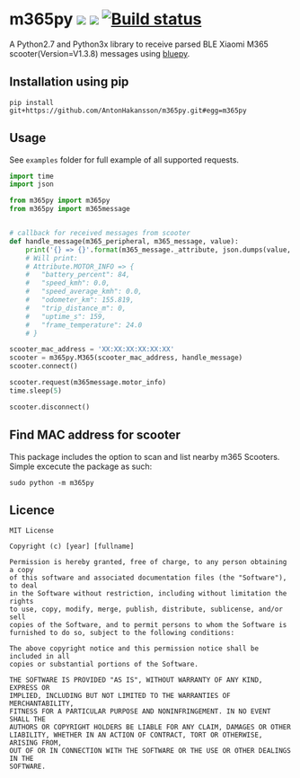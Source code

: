 # m365py [![][img_license]](#license) [![][img_loc]][loc] [![Build status](https://ci.appveyor.com/api/projects/status/ylk3eiuu65t028kv?svg=true)](https://ci.appveyor.com/project/AntonHakansson/m365py)
[img_license]: https://img.shields.io/badge/License-MIT-blue.svg
[img_loc]: https://tokei.rs/b1/github/AntonHakansson/rbreakout
[loc]: https://github.com/Aaronepower/tokei

A Python2.7 and Python3x library to receive parsed BLE Xiaomi M365 scooter(Version=V1.3.8) messages using [bluepy](https://github.com/IanHarvey/bluepy).

## Installation using pip
```console
pip install git+https://github.com/AntonHakansson/m365py.git#egg=m365py
```

## Usage
See `examples` folder for full example of all supported requests.

```python
import time
import json

from m365py import m365py
from m365py import m365message


# callback for received messages from scooter
def handle_message(m365_peripheral, m365_message, value):
    print('{} => {}'.format(m365_message._attribute, json.dumps(value, indent=4)))
    # Will print:
    # Attribute.MOTOR_INFO => {
    #   "battery_percent": 84,
    #   "speed_kmh": 0.0,
    #   "speed_average_kmh": 0.0,
    #   "odometer_km": 155.819,
    #   "trip_distance_m": 0,
    #   "uptime_s": 159,
    #   "frame_temperature": 24.0
    # }

scooter_mac_address = 'XX:XX:XX:XX:XX:XX'
scooter = m365py.M365(scooter_mac_address, handle_message)
scooter.connect()

scooter.request(m365message.motor_info)
time.sleep(5)

scooter.disconnect()

```

## Find MAC address for scooter

This package includes the option to scan and list nearby m365 Scooters.
Simple excecute the package as such:

```console
sudo python -m m365py
```

## Licence
```
MIT License

Copyright (c) [year] [fullname]

Permission is hereby granted, free of charge, to any person obtaining a copy
of this software and associated documentation files (the "Software"), to deal
in the Software without restriction, including without limitation the rights
to use, copy, modify, merge, publish, distribute, sublicense, and/or sell
copies of the Software, and to permit persons to whom the Software is
furnished to do so, subject to the following conditions:

The above copyright notice and this permission notice shall be included in all
copies or substantial portions of the Software.

THE SOFTWARE IS PROVIDED "AS IS", WITHOUT WARRANTY OF ANY KIND, EXPRESS OR
IMPLIED, INCLUDING BUT NOT LIMITED TO THE WARRANTIES OF MERCHANTABILITY,
FITNESS FOR A PARTICULAR PURPOSE AND NONINFRINGEMENT. IN NO EVENT SHALL THE
AUTHORS OR COPYRIGHT HOLDERS BE LIABLE FOR ANY CLAIM, DAMAGES OR OTHER
LIABILITY, WHETHER IN AN ACTION OF CONTRACT, TORT OR OTHERWISE, ARISING FROM,
OUT OF OR IN CONNECTION WITH THE SOFTWARE OR THE USE OR OTHER DEALINGS IN THE
SOFTWARE.
```
